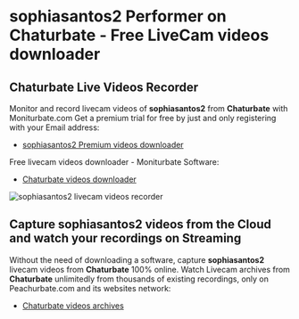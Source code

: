# sophiasantos2 Performer on Chaturbate - Free LiveCam videos downloader

## Chaturbate Live Videos Recorder

Monitor and record livecam videos of **sophiasantos2** from **Chaturbate** with Moniturbate.com
Get a premium trial for free by just and only registering with your Email address:
* [sophiasantos2 Premium videos downloader](https://moniturbate.com/request-demo-licence-key.html)

Free livecam videos downloader - Moniturbate Software:
* [Chaturbate videos downloader](https://moniturbate.com/moniturbate-download-software.html)

![sophiasantos2 livecam videos recorder](https://peachurnet.com/templates/moniturbate-software.png)


## Capture sophiasantos2 videos from the Cloud and watch your recordings on Streaming

Without the need of downloading a software, capture **sophiasantos2** livecam videos from **Chaturbate** 100% online.
Watch Livecam archives from **Chaturbate** unlimitedly from thousands of existing recordings, only on Peachurbate.com and its websites network:
* [Chaturbate videos archives](https://peachurnet.com/)